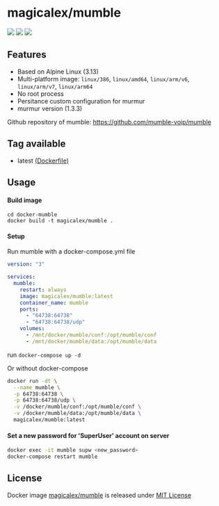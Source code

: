 # magicalex/mumble

![](https://github.com/magicalex/docker-mumble/workflows/build/badge.svg?branch=master&event=push)
[![](https://img.shields.io/docker/pulls/magicalex/mumble)](https://hub.docker.com/r/magicalex/mumble)
[![](https://img.shields.io/docker/stars/magicalex/mumble)](https://hub.docker.com/r/magicalex/mumble)

## Features

- Based on Alpine Linux (3.13)
- Multi-platform image: `linux/386`, `linux/amd64`, `linux/arm/v6`, `linux/arm/v7`, `linux/arm64`
- No root process
- Persitance custom configuration for murmur
- murmur version (1.3.3)

Github repository of mumble: https://github.com/mumble-voip/mumble

## Tag available

- latest [(Dockerfile)](https://github.com/Magicalex/docker-mumble/blob/master/Dockerfile)

## Usage

#### Build image

```
cd docker-mumble
docker build -t magicalex/mumble .
```

#### Setup

Run mumble with a docker-compose.yml file

```yml
version: "3"

services:
  mumble:
    restart: always
    image: magicalex/mumble:latest
    container_name: mumble
    ports:
      - "64738:64738"
      - "64738:64738/udp"
    volumes:
      - /mnt/docker/mumble/conf:/opt/mumble/conf
      - /mnt/docker/mumble/data:/opt/mumble/data
```

run `docker-compose up -d`

Or without docker-compose

```sh
docker run -dt \
  --name mumble \
  -p 64738:64738 \
  -p 64738:64738/udp \
  -v /docker/mumble/conf:/opt/mumble/conf \
  -v /docker/mumble/data:/opt/mumble/data \
  magicalex/mumble:latest
```

#### Set a new password for 'SuperUser' account on server

```sh
docker exec -it mumble supw <new_password>
docker-compose restart mumble
```

## License

Docker image [magicalex/mumble](https://hub.docker.com/r/magicalex/mumble) is released under [MIT License](https://github.com/Magicalex/docker-mumble/blob/master/LICENSE)
